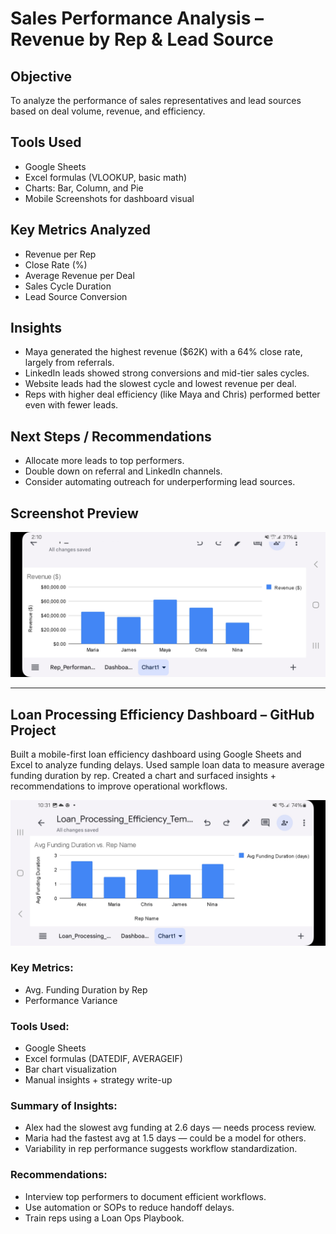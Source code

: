 # Sales Performance Analysis – Revenue by Rep & Lead Source

## Objective  
To analyze the performance of sales representatives and lead sources based on deal volume, revenue, and efficiency.

## Tools Used  
- Google Sheets 
- Excel formulas (VLOOKUP, basic math)  
- Charts: Bar, Column, and Pie  
- Mobile Screenshots for dashboard visual

## Key Metrics Analyzed  
- Revenue per Rep  
- Close Rate (%)  
- Average Revenue per Deal  
- Sales Cycle Duration  
- Lead Source Conversion

## Insights  
- Maya generated the highest revenue ($62K) with a 64% close rate, largely from referrals.  
- LinkedIn leads showed strong conversions and mid-tier sales cycles.  
- Website leads had the slowest cycle and lowest revenue per deal.  
- Reps with higher deal efficiency (like Maya and Chris) performed better even with fewer leads.

## Next Steps / Recommendations  
- Allocate more leads to top performers.  
- Double down on referral and LinkedIn channels.  
- Consider automating outreach for underperforming lead sources.

## Screenshot Preview  
![Sales Dashboard](./Screenshot_20250415_141011_Sheets.jpg)

---

## Loan Processing Efficiency Dashboard – GitHub Project

Built a mobile-first loan efficiency dashboard using Google Sheets and Excel to analyze funding delays. Used sample loan data to measure average funding duration by rep. Created a chart and surfaced insights + recommendations to improve operational workflows.

![Loan Efficiency Dashboard](Screenshot_20250415_223124_Sheets.jpg)

### Key Metrics:
- Avg. Funding Duration by Rep
- Performance Variance

### Tools Used:
- Google Sheets 
- Excel formulas (DATEDIF, AVERAGEIF)
- Bar chart visualization
- Manual insights + strategy write-up

### Summary of Insights:
- Alex had the slowest avg funding at 2.6 days — needs process review.
- Maria had the fastest avg at 1.5 days — could be a model for others.
- Variability in rep performance suggests workflow standardization.

### Recommendations:
- Interview top performers to document efficient workflows.
- Use automation or SOPs to reduce handoff delays.
- Train reps using a Loan Ops Playbook.
